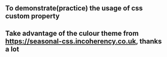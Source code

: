 ## To demonstrate(practice) the usage of css custom property
## Take advantage of the culour theme from https://seasonal-css.incoherency.co.uk, thanks a lot